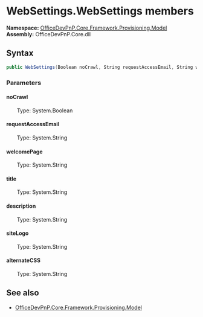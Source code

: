 # WebSettings.WebSettings members 
**Namespace:** [OfficeDevPnP.Core.Framework.Provisioning.Model](OfficeDevPnP.Core.Framework.Provisioning.Model.md)  
**Assembly:** OfficeDevPnP.Core.dll  
## Syntax
```C#
public WebSettings(Boolean noCrawl, String requestAccessEmail, String welcomePage, String title, String description, String siteLogo, String alternateCSS)
```
### Parameters
#### noCrawl
&emsp;&emsp;Type: System.Boolean  
#### 
#### requestAccessEmail
&emsp;&emsp;Type: System.String  
#### 
#### welcomePage
&emsp;&emsp;Type: System.String  
#### 
#### title
&emsp;&emsp;Type: System.String  
#### 
#### description
&emsp;&emsp;Type: System.String  
#### 
#### siteLogo
&emsp;&emsp;Type: System.String  
#### 
#### alternateCSS
&emsp;&emsp;Type: System.String  
#### 
## See also
- [OfficeDevPnP.Core.Framework.Provisioning.Model](OfficeDevPnP.Core.Framework.Provisioning.Model.md)
